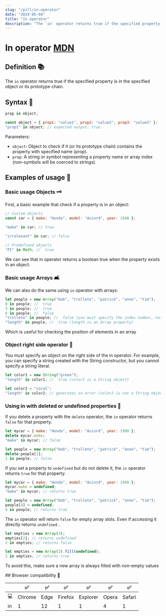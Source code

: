 ```yaml
---
slug: "/pill/in-operator"
date: "2019-05-04"
title: "In operator"
description: "The `in` operator returns true if the specified property is in the specified object or its prototype chain."
---
```


# In operator [MDN](https://developer.mozilla.org/en-US/docs/Web/JavaScript/Reference/Operators/in)

## Definition 📚

The `in` operator returns true if the specified property is in the specified object or its prototype chain.

## Syntax 📝

```js
prop in object;

const object = { prop1: "value1", prop2: "value2", prop3: "value3" };
"prop1" in object; // expected output: true
```

Parameters:

- `object`: Object to check if it (or its prototype chain) contains the property with specified name (prop).
- `prop`: A string or symbol representing a property name or array index (non-symbols will be coerced to strings).

## Examples of usage 📐

### Basic usage Objects 🗝

First, a basic example that check if a property is in an object:

```js
// Custom objects
const car = { make: "Honda", model: "Accord", year: 1998 };

"make" in car; // true

"irrelevant" in car; // false

// Predefined objects
"PI" in Math; //  true
```

We can see that in operator returns a boolean true when the property exists in an object.

### Basic usage Arrays 🛋

We can also do the same using `in` operator with arrays:

```js
let people = new Array("bob", "trollete", "patrick", "anne", "tim");
0 in people; //  true
3 in people; //  true
6 in people; //  false
"trollete" in people; //  false (you must specify the index number, not the value at that index)
"length" in people; //  true (length is an Array property)
```

Which is useful for checking the position of elements in an array

### Object right side operator 🛀

You must specify an object on the right side of the in operator.
For example, you can specify a string created with the String constructor, but you cannot specify a string literal.

```js
let color1 = new String("green");
"length" in color1; //  true (color1 is a String object)

let color2 = "coral";
"length" in color2; // generates an error (color2 is not a String object)
```

### Using in with deleted or undefined properties 🔪

If you delete a property with the `delete` operator, the `in` operator returns `false` for that property.

```js
let mycar = { make: "Honda", model: "Accord", year: 1998 };
delete mycar.make;
"make" in mycar; // false

let people = new Array("bob", "trollete", "patrick", "anne", "tim");
delete people[1];
1 in people; // false
```

If you set a property to `undefined` but do not delete it, the `in` operator returns `true` for that property.

```js
let mycar = { make: "Honda", model: "Accord", year: 1998 };
mycar.make = undefined;
"make" in mycar; // returns true

let people = new Array("bob", "trollete", "patrick", "anne", "tim");
people[4] = undefined;
4 in people; // returns true
```

The `in` operator will return `false` for empty array slots. Even if accessing it directly returns `undefined` .

```js
let empties = new Array(3);
empties[2]; // returns undefined
2 in empties; // returns false

let empties = new Array(3).fill(undefined);
2 in empties; // returns true
```

To avoid this, make sure a new array is always filled with non-empty values

## Browser compatibility 🔌

|     | ✅     | ✅   | ✅      | ✅       | ✅    | ✅     |
| --- | ------ | ---- | ------- | -------- | ----- | ------ |
| 💻  | Chrome | Edge | Firefox | Explorer | Opera | Safari |
| in  | 1      | 12   | 1       | 1        | 4     | 1      |
